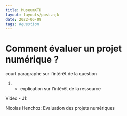 ```yaml
---
title: MuseumXTD
layout: layouts/post.njk
date: 2022-06-09
tags: #question
---
```


# Comment évaluer un projet numérique ?

court paragraphe sur l'intérêt de la question


1. 
	- explication sur l'intérêt de la ressource


Video - J1:

Nicolas Henchoz: Evaluation des projets numériques
